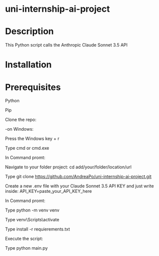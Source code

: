 # uni-internship-ai-project

# Description

This Python script calls the Anthropic Claude Sonnet 3.5 API

# Installation

# Prerequisites

Python

Pip

Clone the repo:

-on Windows:

Press the Windows key + r 

Type cmd or cmd.exe 

In Command promt: 

Navigate to your folder project: cd add/your/folder/location/url

Type git clone https://github.com/AndreaPo/uni-internship-ai-project.git


Create a new .env file with your Claude Sonnet 3.5 API KEY and just write inside: API_KEY=paste_your_API_KEY_here


In Command promt: 

Type python -m venv venv

Type venv\Scripts\activate

Type install -r requierements.txt

Execute the script: 

Type python main.py
